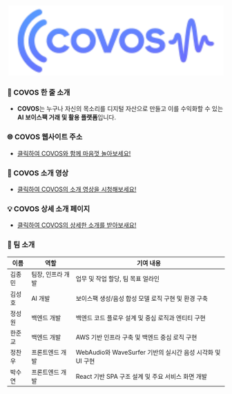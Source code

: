 <div align="center">
  <img src="frontend/src/assets/logo-new.svg" alt="대체 텍스트", width="500">
</div>

### 🚀 COVOS 한 줄 소개
- **COVOS**는 누구나 자신의 목소리를 디지털 자산으로 만들고 이를 수익화할 수 있는 
  **AI 보이스팩 거래 및 활용 플랫폼**입니다.    

### 🌐 COVOS 웹사이트 주소
- [클릭하여 COVOS와 함께 마음껏 놀아보세요!](https://capstone-2025-09-zeta.vercel.app)  

### 🎥 COVOS 소개 영상
- [클릭하여 COVOS의 소개 영상을 시청해보세요!](https://youtu.be/HD5T_Gf53l4?si=sLMy0suVi7sAMfrD)  

### 💡 COVOS 상세 소개 페이지
- [클릭하여 COVOS의 상세한 소개를 받아보새요!](https://kookmin-sw.github.io/capstone-2025-09/)  

### 👥 팀 소개

| 이름     | 역할             | 기여 내용                    |
|----------|------------------|-----------------------------|
| 김종민 | 팀장, 인프라 개발     | 업무 및 작업 할당, 팀 목표 얼라인 |
| 김성호 | AI 개발     | 보이스팩 생성/음성 합성 모델 로직 구현 및 환경 구축  |
| 정성원 | 백엔드 개발        | 백엔드 코드 플로우 설계 및 중심 로직과 엔티티 구현    |
| 한준교 | 백엔드 개발        | AWS 기반 인프라 구축 및 백엔드 중심 로직 구현 |
| 정찬우 | 프론트엔드 개발    | WebAudio와 WaveSurfer 기반의 실시간 음성 시각화 및 UI 구현 |
| 박수연 | 프론트엔드 개발      | React 기반 SPA 구조 설계 및 주요 서비스 화면 개발 |